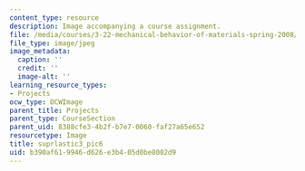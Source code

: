 ```yaml
---
content_type: resource
description: Image accompanying a course assignment.
file: /media/courses/3-22-mechanical-behavior-of-materials-spring-2008/b390af619946d626e3b405d0be8002d9_suprlastic3_pic6.jpg
file_type: image/jpeg
image_metadata:
  caption: ''
  credit: ''
  image-alt: ''
learning_resource_types:
- Projects
ocw_type: OCWImage
parent_title: Projects
parent_type: CourseSection
parent_uid: 8388cfe3-4b2f-b7e7-0060-faf27a65e652
resourcetype: Image
title: suprlastic3_pic6
uid: b390af61-9946-d626-e3b4-05d0be8002d9
---
```

